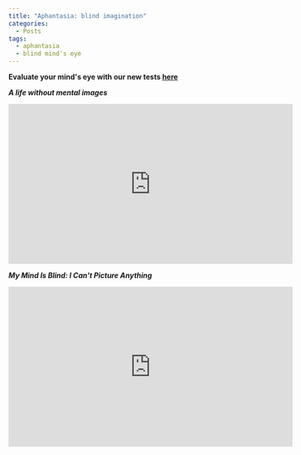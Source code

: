 ```yaml
---
title: "Aphantasia: blind imagination"
categories:
  - Posts
tags:
  - aphantasia
  - blind mind's eye
---
```


**Evaluate your mind's eye with our new tests [here](/imagery/games/Games-ebip-fr/)**

***A life without mental images***

<iframe width="560" height="315" src="https://www.youtube-nocookie.com/embed/Rp6TfNXbJ4M" frameborder="0" allow="accelerometer; autoplay; clipboard-write; encrypted-media; gyroscope; picture-in-picture" allowfullscreen></iframe>

<p></p>  
<p></p> 

***My Mind Is Blind: I Can't Picture Anything***
<iframe width="560" height="315" src="https://www.youtube-nocookie.com/embed/x6f-xpTBQvE" frameborder="0" allow="accelerometer; autoplay; clipboard-write; encrypted-media; gyroscope; picture-in-picture" allowfullscreen></iframe>
     
<p></p>  
<p></p>  
<p></p>  
<p></p>  


